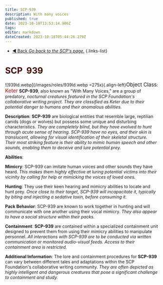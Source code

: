 ```yaml
---
title: SCP-939
description: With many voices
published: true
date: 2023-10-18T13:53:14.906Z
tags: 
editor: markdown
dateCreated: 2023-10-18T05:44:26.279Z
---
```


- [:arrow_backward: Back *Go back to the SCP's page.*](/en/game/scps#scps)
{.links-list}
# <font color="#470203">SCP</font><font color="white">-</font><font color="#440204">939</font>
![939ld.webp](/images/roles/939ld.webp =275x){.align-left}<big>Object Class</big>: <font color="#ba1013"><big>Keter</big></font>
**SCP-939**, also known as "With Many Voices," are a group of predatory, *nocturnal creatures featured in the SCP Foundation's collaborative writing project. They are classified as Keter due to their potential danger to humans and their anomalous abilities.*

**Description**:
**SCP-939** are biological entities that resemble large, reptilian canids (dogs or wolves) but possess some unique and disturbing characteristics. *They are completely blind, but they have evolved to hunt through acute sense of hearing. SCP-939 have no eyes, and their skin is translucent, allowing for visual identification of their skeletal structure. Their most striking feature is their ability to mimic human speech and other sounds, enabling them to deceive and lure potential prey.*

**Abilities**:

**Mimicry**: SCP-939 can imitate human voices and other sounds they have heard. *This makes them highly effective at luring potential victims into their vicinity by calling for help or mimicking the voices of loved ones.*

**Hunting**: They use their keen hearing and mimicry abilities to locate and hunt prey. *Once close to their target, SCP-939 will incapacitate it, typically by biting and injecting a sedative toxin, before consuming it.*

**Pack Behavior**: SCP-939 are known to work together in hunting and will communicate with one another using their vocal mimicry. *They also appear to have a social structure within their packs.*

**Containment**:
**SCP-939** are contained within a specialized containment unit designed to prevent them from using their mimicry abilities to manipulate personnel. *All interactions with SCP-939 are to be conducted via written communication or monitored audio-visual feeds. Access to their containment area is restricted.*

**Additional Information**:
The lore and containment procedures for **SCP-939** can vary between different tales and adaptations within the SCP Foundation's collaborative writing community. *They are often depicted as highly intelligent and dangerous creatures that pose a significant challenge to containment and study.*